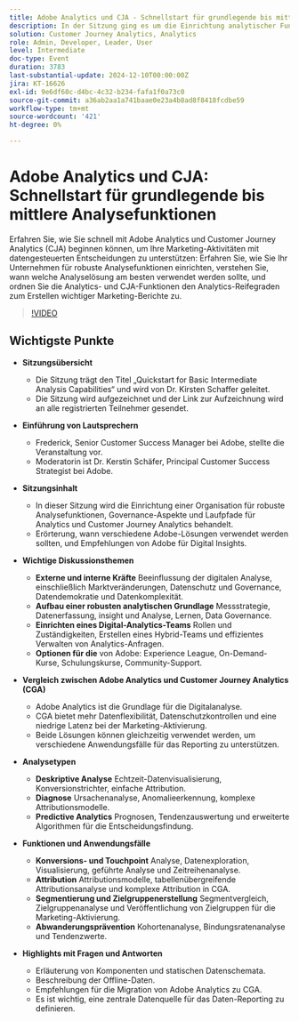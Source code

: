 ```yaml
---
title: Adobe Analytics und CJA - Schnellstart für grundlegende bis mittlere Analysefunktionen
description: In der Sitzung ging es um die Einrichtung analytischer Funktionen, den Vergleich von Adobe Analytics und Customer Journey Analytics und um wichtige Funktionen für Marketing-Berichte.
solution: Customer Journey Analytics, Analytics
role: Admin, Developer, Leader, User
level: Intermediate
doc-type: Event
duration: 3783
last-substantial-update: 2024-12-10T00:00:00Z
jira: KT-16626
exl-id: 9e6df60c-d4bc-4c32-b234-fafa1f0a73c0
source-git-commit: a36ab2aa1a741baae0e23a4b8ad8f8418fcdbe59
workflow-type: tm+mt
source-wordcount: '421'
ht-degree: 0%

---
```


# Adobe Analytics und CJA: Schnellstart für grundlegende bis mittlere Analysefunktionen

Erfahren Sie, wie Sie schnell mit Adobe Analytics und Customer Journey Analytics (CJA) beginnen können, um Ihre Marketing-Aktivitäten mit datengesteuerten Entscheidungen zu unterstützen: Erfahren Sie, wie Sie Ihr Unternehmen für robuste Analysefunktionen einrichten, verstehen Sie, wann welche Analyselösung am besten verwendet werden sollte, und ordnen Sie die Analytics- und CJA-Funktionen den Analytics-Reifegraden zum Erstellen wichtiger Marketing-Berichte zu.

>[!VIDEO](https://video.tv.adobe.com/v/3440933/?learn=on&enablevpops)

## Wichtigste Punkte

* **Sitzungsübersicht**
   * Die Sitzung trägt den Titel „Quickstart for Basic Intermediate Analysis Capabilities“ und wird von Dr. Kirsten Schaffer geleitet.
   * Die Sitzung wird aufgezeichnet und der Link zur Aufzeichnung wird an alle registrierten Teilnehmer gesendet.

* **Einführung von Lautsprechern**
   * Frederick, Senior Customer Success Manager bei Adobe, stellte die Veranstaltung vor.
   * Moderatorin ist Dr. Kerstin Schäfer, Principal Customer Success Strategist bei Adobe.

* **Sitzungsinhalt**
   * In dieser Sitzung wird die Einrichtung einer Organisation für robuste Analysefunktionen, Governance-Aspekte und Laufpfade für Analytics und Customer Journey Analytics behandelt.
   * Erörterung, wann verschiedene Adobe-Lösungen verwendet werden sollten, und Empfehlungen von Adobe für Digital Insights.

* **Wichtige Diskussionsthemen**
   * **Externe und interne Kräfte** Beeinflussung der digitalen Analyse, einschließlich Marktveränderungen, Datenschutz und Governance, Datendemokratie und Datenkomplexität.
   * **Aufbau einer robusten analytischen Grundlage** Messstrategie, Datenerfassung, insight und Analyse, Lernen, Data Governance.
   * **Einrichten eines Digital-Analytics-Teams** Rollen und Zuständigkeiten, Erstellen eines Hybrid-Teams und effizientes Verwalten von Analytics-Anfragen.
   * **Optionen für die** von Adobe: Experience League, On-Demand-Kurse, Schulungskurse, Community-Support.

* **Vergleich zwischen Adobe Analytics und Customer Journey Analytics (CGA)**
   * Adobe Analytics ist die Grundlage für die Digitalanalyse.
   * CGA bietet mehr Datenflexibilität, Datenschutzkontrollen und eine niedrige Latenz bei der Marketing-Aktivierung.
   * Beide Lösungen können gleichzeitig verwendet werden, um verschiedene Anwendungsfälle für das Reporting zu unterstützen.

* **Analysetypen**
   * **Deskriptive Analyse** Echtzeit-Datenvisualisierung, Konversionstrichter, einfache Attribution.
   * **Diagnose** Ursachenanalyse, Anomalieerkennung, komplexe Attributionsmodelle.
   * **Predictive Analytics** Prognosen, Tendenzauswertung und erweiterte Algorithmen für die Entscheidungsfindung.

* **Funktionen und Anwendungsfälle**
   * **Konversions- und Touchpoint** Analyse, Datenexploration, Visualisierung, geführte Analyse und Zeitreihenanalyse.
   * **Attribution** Attributionsmodelle, tabellenübergreifende Attributionsanalyse und komplexe Attribution in CGA.
   * **Segmentierung und Zielgruppenerstellung** Segmentvergleich, Zielgruppenanalyse und Veröffentlichung von Zielgruppen für die Marketing-Aktivierung.
   * **Abwanderungsprävention** Kohortenanalyse, Bindungsratenanalyse und Tendenzwerte.

* **Highlights mit Fragen und Antworten**
   * Erläuterung von Komponenten und statischen Datenschemata.
   * Beschreibung der Offline-Daten.
   * Empfehlungen für die Migration von Adobe Analytics zu CGA.
   * Es ist wichtig, eine zentrale Datenquelle für das Daten-Reporting zu definieren.
